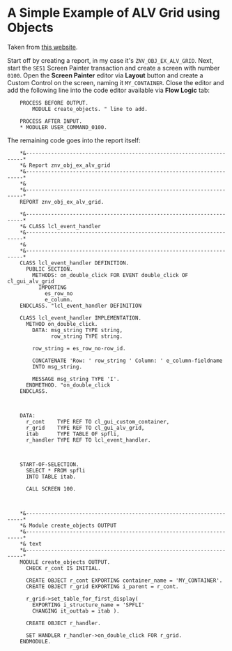 # A Simple Example of ALV Grid using Objects

Taken from [this website](https://henrikfrank.dk/abaptips/abap%20language/other%20stuff/alv%20grid%20using%20objects%20-%20simple%20example.html).

Start off by creating a report, in my case it's `ZNV_OBJ_EX_ALV_GRID`. Next, start the `SE51` Screen Painter transaction and create a screen with number `0100`. Open the **Screen Painter** editor via **Layout** button and create a Custom Control on the screen, naming it `MY_CONTAINER`. Close the editor and add the following line into the code editor available via **Flow Logic** tab:
```ABAP
	PROCESS BEFORE OUTPUT.
		MODULE create_objects. " line to add.

	PROCESS AFTER INPUT.
	* MODULER USER_COMMAND_0100.
```

The remaining code goes into the report itself:
```ABAP
	*&---------------------------------------------------------------------*
	*& Report znv_obj_ex_alv_grid
	*&---------------------------------------------------------------------*
	*&
	*&---------------------------------------------------------------------*
	REPORT znv_obj_ex_alv_grid.
	
	*&---------------------------------------------------------------------*
	*& CLASS lcl_event_handler
	*&---------------------------------------------------------------------*
	*&
	*&---------------------------------------------------------------------*
	CLASS lcl_event_handler DEFINITION.
	  PUBLIC SECTION.
	    METHODS: on_double_click FOR EVENT double_click OF cl_gui_alv_grid
	      IMPORTING
	        es_row_no
	        e_column.
	ENDCLASS. "lcl_event_handler DEFINITION
	
	CLASS lcl_event_handler IMPLEMENTATION.
	  METHOD on_double_click.
	    DATA: msg_string TYPE string,
	          row_string TYPE string.
	
	    row_string = es_row_no-row_id.
	
	    CONCATENATE 'Row: ' row_string ' Column: ' e_column-fieldname
	    INTO msg_string.
	
	    MESSAGE msg_string TYPE 'I'.
	  ENDMETHOD. "on_double_click
	ENDCLASS.



	DATA:
	  r_cont    TYPE REF TO cl_gui_custom_container,
	  r_grid    TYPE REF TO cl_gui_alv_grid,
	  itab      TYPE TABLE OF spfli,
	  r_handler TYPE REF TO lcl_event_handler.



	START-OF-SELECTION.
	  SELECT * FROM spfli
	  INTO TABLE itab.

	  CALL SCREEN 100.



	*&---------------------------------------------------------------------*
	*& Module create_objects OUTPUT
	*&---------------------------------------------------------------------*
	*& text
	*&---------------------------------------------------------------------*
	MODULE create_objects OUTPUT.
	  CHECK r_cont IS INITIAL.

	  CREATE OBJECT r_cont EXPORTING container_name = 'MY_CONTAINER'.
	  CREATE OBJECT r_grid EXPORTING i_parent = r_cont.

	  r_grid->set_table_for_first_display(
	    EXPORTING i_structure_name = 'SPFLI'
	    CHANGING it_outtab = itab ).

	  CREATE OBJECT r_handler.

	  SET HANDLER r_handler->on_double_click FOR r_grid.
	ENDMODULE.
```
